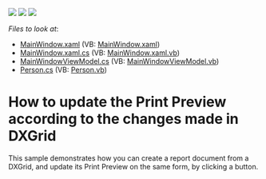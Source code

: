 <!-- default badges list -->
![](https://img.shields.io/endpoint?url=https://codecentral.devexpress.com/api/v1/VersionRange/128596162/21.1.5%2B)
[![](https://img.shields.io/badge/Open_in_DevExpress_Support_Center-FF7200?style=flat-square&logo=DevExpress&logoColor=white)](https://supportcenter.devexpress.com/ticket/details/E2964)
[![](https://img.shields.io/badge/📖_How_to_use_DevExpress_Examples-e9f6fc?style=flat-square)](https://docs.devexpress.com/GeneralInformation/403183)
<!-- default badges end -->
<!-- default file list -->
*Files to look at*:

* [MainWindow.xaml](./CS/PrintDXGridSample/MainWindow.xaml) (VB: [MainWindow.xaml](./VB/PrintDXGridSample/MainWindow.xaml))
* [MainWindow.xaml.cs](./CS/PrintDXGridSample/MainWindow.xaml.cs) (VB: [MainWindow.xaml.vb](./VB/PrintDXGridSample/MainWindow.xaml.vb))
* [MainWindowViewModel.cs](./CS/PrintDXGridSample/MainWindowViewModel.cs) (VB: [MainWindowViewModel.vb](./VB/PrintDXGridSample/MainWindowViewModel.vb))
* [Person.cs](./CS/PrintDXGridSample/Person.cs) (VB: [Person.vb](./VB/PrintDXGridSample/Person.vb))
<!-- default file list end -->
# How to update the Print Preview according to the changes made in DXGrid


<p>This sample demonstrates how you can create a report document from a DXGrid, and update its Print Preview on the same form, by clicking a button.</p>

<br/>


